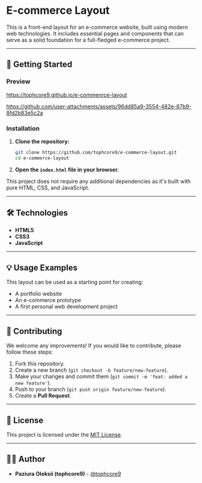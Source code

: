 # E-commerce Layout

This is a front-end layout for an e-commerce website, built using modern web technologies. It includes essential pages and components that can serve as a solid foundation for a full-fledged e-commerce project.

---

## 🚀 Getting Started

### Preview

https://tophcore9.github.io/e-commenrce-layout

https://github.com/user-attachments/assets/96dd85a9-3554-482e-87b9-8fd2b83e5c2a

### Installation

1.  **Clone the repository:**
    ```bash
    git clone https://github.com/tophcore9/e-commerce-layout.git
    cd e-commerce-layout
    ```

2.  **Open the `index.html` file in your browser.**

This project does not require any additional dependencies as it's built with pure HTML, CSS, and JavaScript.

---

## 🛠️ Technologies

* **HTML5**
* **CSS3**
* **JavaScript**

---

## 💡 Usage Examples

This layout can be used as a starting point for creating:
* A portfolio website
* An e-commerce prototype
* A first personal web development project

---

## 🤝 Contributing

We welcome any improvements! If you would like to contribute, please follow these steps:

1.  Fork this repository.
2.  Create a new branch (`git checkout -b feature/new-feature`).
3.  Make your changes and commit them (`git commit -m 'feat: added a new feature'`).
4.  Push to your branch (`git push origin feature/new-feature`).
5.  Create a **Pull Request**.

---

## 📄 License

This project is licensed under the [MIT License](https://opensource.org/licenses/MIT).

---

## 👨‍💻 Author

* **Paziura Oleksii (tophcore9)** - [@tophcore9](https://github.com/tophcore9)
